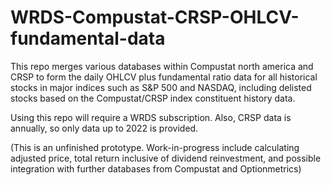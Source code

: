 # WRDS-Compustat-CRSP-OHLCV-fundamental-data
This repo merges various databases within Compustat north america and CRSP to form the daily OHLCV plus fundamental ratio data for all historical stocks in major indices such as S&P 500 and NASDAQ, including delisted stocks based on the Compustat/CRSP index constituent history data.

Using this repo will require a WRDS subscription. Also, CRSP data is annually, so only data up to 2022 is provided.

(This is an unfinished prototype. Work-in-progress include calculating adjusted price, total return inclusive of dividend reinvestment, and possible integration with further databases from Compustat and Optionmetrics)
